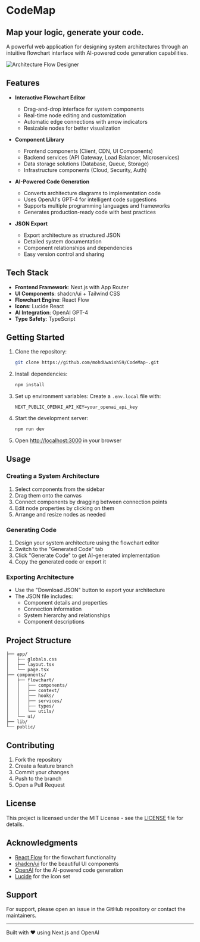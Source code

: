 # CodeMap
## Map your logic, generate your code.

A powerful web application for designing system architectures through an intuitive flowchart interface with AI-powered code generation capabilities.

![Architecture Flow Designer](https://images.unsplash.com/photo-1555949963-aa79dcee981c?auto=format&fit=crop&q=80&w=1200&h=600)

## Features

- **Interactive Flowchart Editor**
  - Drag-and-drop interface for system components
  - Real-time node editing and customization
  - Automatic edge connections with arrow indicators
  - Resizable nodes for better visualization

- **Component Library**
  - Frontend components (Client, CDN, UI Components)
  - Backend services (API Gateway, Load Balancer, Microservices)
  - Data storage solutions (Database, Queue, Storage)
  - Infrastructure components (Cloud, Security, Auth)

- **AI-Powered Code Generation**
  - Converts architecture diagrams to implementation code
  - Uses OpenAI's GPT-4 for intelligent code suggestions
  - Supports multiple programming languages and frameworks
  - Generates production-ready code with best practices

- **JSON Export**
  - Export architecture as structured JSON
  - Detailed system documentation
  - Component relationships and dependencies
  - Easy version control and sharing

## Tech Stack

- **Frontend Framework**: Next.js with App Router
- **UI Components**: shadcn/ui + Tailwind CSS
- **Flowchart Engine**: React Flow
- **Icons**: Lucide React
- **AI Integration**: OpenAI GPT-4
- **Type Safety**: TypeScript

## Getting Started

1. Clone the repository:
   ```bash
   git clone https://github.com/mohdUwaish59/CodeMap-.git
   ```

2. Install dependencies:
   ```bash
   npm install
   ```

3. Set up environment variables:
   Create a `.env.local` file with:
   ```env
   NEXT_PUBLIC_OPENAI_API_KEY=your_openai_api_key
   ```

4. Start the development server:
   ```bash
   npm run dev
   ```

5. Open [http://localhost:3000](http://localhost:3000) in your browser

## Usage

### Creating a System Architecture

1. Select components from the sidebar
2. Drag them onto the canvas
3. Connect components by dragging between connection points
4. Edit node properties by clicking on them
5. Arrange and resize nodes as needed

### Generating Code

1. Design your system architecture using the flowchart editor
2. Switch to the "Generated Code" tab
3. Click "Generate Code" to get AI-generated implementation
4. Copy the generated code or export it

### Exporting Architecture

- Use the "Download JSON" button to export your architecture
- The JSON file includes:
  - Component details and properties
  - Connection information
  - System hierarchy and relationships
  - Component descriptions

## Project Structure

```
├── app/
│   ├── globals.css
│   ├── layout.tsx
│   └── page.tsx
├── components/
│   ├── flowchart/
│   │   ├── components/
│   │   ├── context/
│   │   ├── hooks/
│   │   ├── services/
│   │   ├── types/
│   │   └── utils/
│   └── ui/
├── lib/
└── public/
```

## Contributing

1. Fork the repository
2. Create a feature branch
3. Commit your changes
4. Push to the branch
5. Open a Pull Request

## License

This project is licensed under the MIT License - see the [LICENSE](LICENSE) file for details.

## Acknowledgments

- [React Flow](https://reactflow.dev/) for the flowchart functionality
- [shadcn/ui](https://ui.shadcn.com/) for the beautiful UI components
- [OpenAI](https://openai.com/) for the AI-powered code generation
- [Lucide](https://lucide.dev/) for the icon set

## Support

For support, please open an issue in the GitHub repository or contact the maintainers.

---

Built with ❤️ using Next.js and OpenAI
